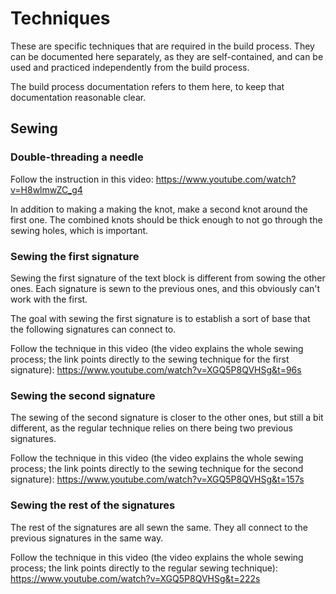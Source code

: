 # Techniques

These are specific techniques that are required in the build process. They can be documented here separately, as they are self-contained, and can be used and practiced independently from the build process.

The build process documentation refers to them here, to keep that documentation reasonable clear.


## Sewing

### Double-threading a needle

Follow the instruction in this video:
https://www.youtube.com/watch?v=H8wlmwZC_g4

In addition to making a making the knot, make a second knot around the first one. The combined knots should be thick enough to not go through the sewing holes, which is important.

### Sewing the first signature

Sewing the first signature of the text block is different from sowing the other ones. Each signature is sewn to the previous ones, and this obviously can't work with the first.

The goal with sewing the first signature is to establish a sort of base that the following signatures can connect to.

Follow the technique in this video (the video explains the whole sewing process; the link points directly to the sewing technique for the first signature):
https://www.youtube.com/watch?v=XGQ5P8QVHSg&t=96s

### Sewing the second signature

The sewing of the second signature is closer to the other ones, but still a bit different, as the regular technique relies on there being two previous signatures.

Follow the technique in this video (the video explains the whole sewing process; the link points directly to the sewing technique for the second signature):
https://www.youtube.com/watch?v=XGQ5P8QVHSg&t=157s

### Sewing the rest of the signatures

The rest of the signatures are all sewn the same. They all connect to the previous signatures in the same way.

Follow the technique in this video (the video explains the whole sewing process; the link points directly to the regular sewing technique):
https://www.youtube.com/watch?v=XGQ5P8QVHSg&t=222s
